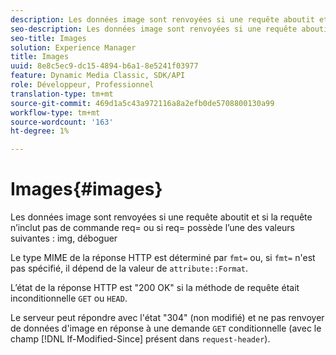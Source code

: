 ```yaml
---
description: Les données image sont renvoyées si une requête aboutit et si la requête n’inclut pas de commande req= ou si req= a l’une des valeurs suivantes img, debug
seo-description: Les données image sont renvoyées si une requête aboutit et si la requête n’inclut pas de commande req= ou si req= a l’une des valeurs suivantes img, debug
seo-title: Images
solution: Experience Manager
title: Images
uuid: 8e8c5ec9-dc15-4894-b6a1-8e5241f03977
feature: Dynamic Media Classic, SDK/API
role: Développeur, Professionnel
translation-type: tm+mt
source-git-commit: 469d1a5c43a972116a8a2efb0de5708800130a99
workflow-type: tm+mt
source-wordcount: '163'
ht-degree: 1%

---
```



# Images{#images}

Les données image sont renvoyées si une requête aboutit et si la requête n’inclut pas de commande req= ou si req= possède l’une des valeurs suivantes : img, déboguer

Le type MIME de la réponse HTTP est déterminé par `fmt=` ou, si `fmt=` n&#39;est pas spécifié, il dépend de la valeur de `attribute::Format`.

L’état de la réponse HTTP est &quot;200 OK&quot; si la méthode de requête était inconditionnelle `GET` ou `HEAD`.

Le serveur peut répondre avec l&#39;état &quot;304&quot; (non modifié) et ne pas renvoyer de données d&#39;image en réponse à une demande `GET` conditionnelle (avec le champ [!DNL If-Modified-Since] présent dans `request-header`).
